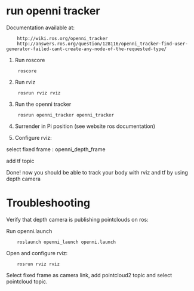 run openni tracker
==================

Documentation available at:

		http://wiki.ros.org/openni_tracker
		http://answers.ros.org/question/128116/openni_tracker-find-user-generator-failed-cant-create-any-node-of-the-requested-type/

1. Run roscore

		roscore

2. Run rviz

		rosrun rviz rviz

3. Run the openni tracker

		rosrun openni_tracker openni_tracker

4. Surrender in Pi position (see website ros documentation)

5. Configure rviz:

select fixed frame : openni_depth_frame

add tf topic


Done! now you should be able to track your body with rviz and tf by using depth camera


Troubleshooting
===============

Verify that depth camera is publishing pointclouds on ros:

Run openni.launch

		roslaunch openni_launch openni.launch
	
Open and configure rviz:

		rosrun rviz rviz
		
Select fixed frame as camera link, add pointcloud2 topic and select pointcloud topic.
